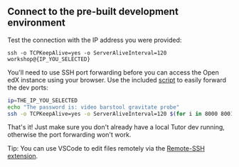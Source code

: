 ## Connect to the pre-built development environment

Test the connection with the IP address you were provided:

```
ssh -o TCPKeepAlive=yes -o ServerAliveInterval=120 workshop@{IP_YOU_SELECTED}
```

You'll need to use SSH port forwarding before you can access the Open edX instance using your browser.  Use the included [script](../scripts/connect.sh) to easily forward the dev ports:

```bash
ip=THE_IP_YOU_SELECTED
echo "The password is: video barstool gravitate probe"
ssh -o TCPKeepAlive=yes -o ServerAliveInterval=120 $(for i in 8000 8001 8080 1984 1993 1994 1995 1996 1997 1999 2000 2001 2002; do echo -L $i:localhost:$i ; done) workshop@${ip};
```

That's it!  Just make sure you don't already have a local Tutor dev running, otherwise the port forwarding won't work.

Tip: You can use VSCode to edit files remotely via the [Remote-SSH extension](https://code.visualstudio.com/docs/remote/ssh).
